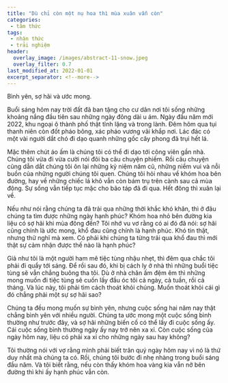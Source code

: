 ```yaml
---
title: "Dù chỉ còn một nụ hoa thì mùa xuân vẫn còn"
categories:
 - tâm thức
tags:
 - nhận thức
 - trải nghiệm
header:
  overlay_image: /images/abstract-11-snow.jpeg
  overlay_filter: 0.7
last_modified_at: 2022-01-01
excerpt_separator: <!--more-->
---
```


Bình yên, sợ hãi và ước mong.

<!--more-->

Buổi sáng hôm nay trời đất đã ban tặng cho cư dân nơi tôi sống những khoảng nắng đầu tiên sau những ngày đông dài u ám. Ngày đầu năm mới 2022, khu ngoại ô thành phố thật tĩnh lặng và trong lành. Đêm hôm qua tụi thanh niên còn đốt pháo bông, xác pháo vương vãi khắp nơi. Lác đác có một vài người dắt chó đi dạo quanh những gốc cây phong đã trụi hết lá.

Mặc thêm chút áo ấm là chúng tôi có thể đi dạo tới công viên gần nhà. Chúng tôi vừa đi vừa cười nói đôi ba câu chuyện phiếm. Rồi câu chuyện cũng dẫn dắt chúng tôi ôn lại những kỷ niệm năm cũ, những niềm vui và nỗi buồn của những người chúng tôi quen. Chúng tôi hỏi nhau về khóm hoa bên đường, hay về những chiếc lá khô vẫn còn bám trụ trên cành sau cả mùa đông. Sự sống vẫn tiếp tục mặc cho bão táp đã đi qua. Hết đông thì xuân lại về.

Nếu như nói rằng chúng ta đã trải qua những thời khắc khó khăn, thì ở đâu chúng ta tìm được những ngày hạnh phúc? Khóm hoa nhỏ bên đường kia liệu có sợ hãi khi mùa đông đến? Tôi nhớ vu vơ rằng có ai đó đã nói: sợ hãi cũng chính là ước mong, khổ đau cũng chính là hạnh phúc. Khó tin thật, nhưng thử nghĩ mà xem. Có phải khi chúng ta từng trải qua khổ đau thì mới thật sự cảm nhận được thế nào là hạnh phúc?

Giả như tôi là một người ham mê tiệc tùng nhậu nhẹt, thì đêm qua chắc tôi phải đi quẩy tới sáng. Để rồi sau đó, khi bị cách ly ở nhà thì những buổi tiệc tùng sẽ vẫn chẳng buông tha tôi. Dù ở nhà chăn ấm đệm êm thì những mong muốn đi tiệc tùng sẽ cuốn lấy đầu óc tôi cả ngày, cả tuần, rồi cả tháng. Và lúc này, tôi phải tìm cách thoát khỏi chúng. Muốn thoát khỏi cái gì đó chẳng phải một sự sợ hãi sao?

Chúng ta đều mong muốn sự bình yên, nhưng cuộc sống hai năm nay thật chẳng bình yên với nhiều người. Chúng ta ước mong một cuộc sống bình thường như trước đây, và sợ hãi những biến cố có thể lấy đi cuộc sống ấy. Cái cuộc sống bình thường ngày ấy nay trở nên xa xỉ. Còn cuộc sống của ngày hôm nay, liệu có phải xa xỉ cho những ngày sau hay không?

Tôi thường nói với vợ rằng mình phải biết trân quý ngày hôm nay vì nó là thứ duy nhất mà chúng ta có. Rồi, chúng tôi bước đi nhẹ nhàng trong buổi sáng đầu năm. Và tôi biết rằng, nếu còn thấy khóm hoa vàng kia vẫn nở bên đường thì khi ấy hạnh phúc vẫn còn.